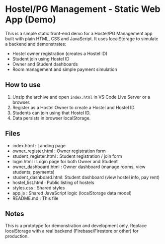Hostel/PG Management - Static Web App (Demo)
==========================================
This is a simple static front-end demo for a Hostel/PG Management app built with plain HTML, CSS and JavaScript.
It uses localStorage to simulate a backend and demonstrates:
- Hostel owner registration (creates a Hostel ID)
- Student join using Hostel ID
- Owner and Student dashboards
- Room management and simple payment simulation

How to use
----------
1. Unzip the archive and open `index.html` in VS Code Live Server or a browser.
2. Register as a Hostel Owner to create a Hostel and Hostel ID.
3. Students can join using that Hostel ID.
4. Data persists in browser localStorage.

Files
-----
- index.html            : Landing page
- owner_register.html   : Owner registration form
- student_register.html : Student registration / join form
- login.html            : Login page for both Owner and Student
- owner_dashboard.html  : Owner dashboard (manage rooms, view students, payments)
- student_dashboard.html: Student dashboard (view hostel info, pay rent)
- hostel_list.html      : Public listing of hostels
- styles.css            : Shared styles
- app.js                : Shared JavaScript logic (localStorage data model)
- README.md             : This file

Notes
-----
This is a prototype for demonstration and development only. Replace localStorage with a real backend (Firebase/Firestore or other) for production.
